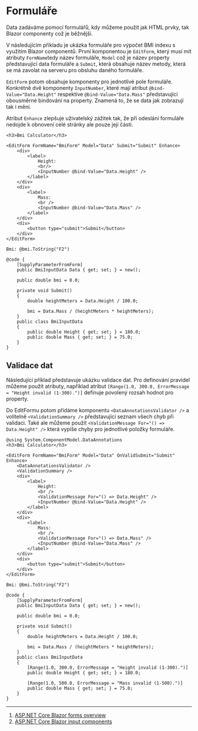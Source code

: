 # Formuláře

Data zadáváme pomocí formulářů, kdy můžeme použít jak HTML prvky, tak Blazor componenty což je běžnější. 

V následujícím příkladu je ukázka formuláře pro výpočet BMI indexu s využitím Blazor componentů. První komponentou je ```EditForm```, který musí mít atributy ```FormName```tedy název formuláře, ```Model``` což je název property představující data formuláře a ```Submit```, která obsahuje název metody, která se má zavolat na serveru pro obsluhu daného formuláře. 

```EditForm``` potom obsahuje komponenty pro jednotlivé pole formuláře. Konkrétně dvě komponenty ```InputNumber```, které mají atribut ```@bind-Value="Data.Height"``` respektive ```@bind-Value="Data.Mass"``` představující obousměrné bindování na property. Znamená to, že se data jak zobrazují tak i mění.

Atribut ```Enhance``` zlepšuje uživatelský zážitek tak, že při odeslání formuláře nedojde k obnovení celé stránky ale pouze její části.

```razor
<h3>Bmi Calculator</h3>

<EditForm FormName="BmiForm" Model="Data" Submit="Submit" Enhance>
    <div>
        <label>
            Height:
            <br/>
            <InputNumber @bind-Value="Data.Height" />
        </label>
    </div>
    <div>
        <label>
            Mass:
            <br />
            <InputNumber @bind-Value="Data.Mass" />
        </label>
    </div>
    <div>
        <button type="submit">Submit</button>
    </div>
</EditForm>

Bmi: @bmi.ToString("F2")

@code {
    [SupplyParameterFromForm]
    public BmiInputData Data { get; set; } = new();

    public double bmi = 0.0;

    private void Submit()
    {
        double heightMeters = Data.Height / 100.0;

        bmi = Data.Mass / (heightMeters * heightMeters);
    }
    public class BmiInputData
    {
        public double Height { get; set; } = 180.0;
        public double Mass { get; set; } = 75.0;
    }
}
```
## Validace dat

Následující příklad představuje ukázku validace dat. Pro definování pravidel můžeme použít atributy, například atribut ```[Range(1.0, 300.0, ErrorMessage = "Height invalid (1-300).")]``` definuje povolený rozsah hodnot pro property.

Do EditFormu potom přidáme komponentu  ```<DataAnnotationsValidator />``` a volitelně ```<ValidationSummary />``` představující seznam všech chyb při validaci. Také ale můžeme použít ```<ValidationMessage For="() => Data.Height" />``` která vypíše chyby pro jednotlivé položky formuláře.

```razor
@using System.ComponentModel.DataAnnotations
<h3>Bmi Calculator</h3>

<EditForm FormName="BmiForm" Model="Data" OnValidSubmit="Submit" Enhance>
    <DataAnnotationsValidator />
    <ValidationSummary />
    <div>
        <label>
            Height:
            <br />
            <ValidationMessage For="() => Data.Height" />
            <InputNumber @bind-Value="Data.Height" />
        </label>
    </div>
    <div>
        <label>
            Mass:
            <br />
            <ValidationMessage For="() => Data.Mass" />
            <InputNumber @bind-Value="Data.Mass" />
        </label>
    </div>
    <div>
        <button type="submit">Submit</button>
    </div>
</EditForm>

Bmi: @bmi.ToString("F2")

@code {
    [SupplyParameterFromForm]
    public BmiInputData Data { get; set; } = new();

    public double bmi = 0.0;

    private void Submit()
    {
        double heightMeters = Data.Height / 100.0;

        bmi = Data.Mass / (heightMeters * heightMeters);
    }
    public class BmiInputData
    {
        [Range(1.0, 300.0, ErrorMessage = "Height invalid (1-300).")]
        public double Height { get; set; } = 180.0;

        [Range(1.0, 500.0, ErrorMessage = "Mass invalid (1-500).")]
        public double Mass { get; set; } = 75.0;
    }
}
```
---
1. [ASP.NET Core Blazor forms overview](https://learn.microsoft.com/en-us/aspnet/core/blazor/forms/?view=aspnetcore-8.0)
2. [ASP.NET Core Blazor input components](https://learn.microsoft.com/en-us/aspnet/core/blazor/forms/input-components?view=aspnetcore-8.0)